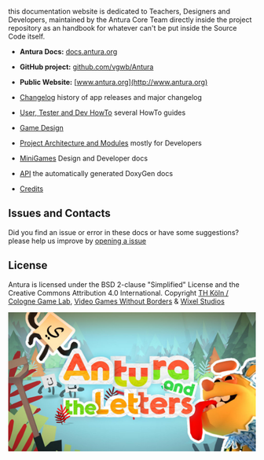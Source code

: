 this documentation website is dedicated to Teachers, Designers and Developers, maintained by the Antura Core Team directly inside the project repository as an handbook for whatever can't be put inside the Source Code itself.

- **Antura Docs:** [docs.antura.org](http://docs.antura.org)
- **GitHub project:** [github.com/vgwb/Antura](https://github.com/vgwb/Antura)
- **Public Website:** [www.antura.org](http://www.antura.org)

- [Changelog](Changelog.md) history of app releases and major changelog
- [User, Tester and Dev HowTo](HowTo/) several HowTo guides
- [Game Design](GameDesign/)
- [Project Architecture and Modules](Modules/) mostly for Developers
- [MiniGames](Minigames/) Design and Developer docs
- [API](API/) the automatically generated DoxyGen docs
- [Credits](Credits.md)

## Issues and Contacts
Did you find an issue or error in these docs or have some suggestions?
please help us improve by [opening a issue](https://github.com/vgwb/Antura/issues)

## License

Antura is licensed under the BSD 2-clause "Simplified" License and the Creative Commons Attribution 4.0 International.
Copyright [TH Köln / Cologne Game Lab](http://www.colognegamelab.de/), [Video Games Without Borders](http://vgwb.org) & [Wixel Studios](www.wixelstudios.com)

![antura_gametitle](images/antura_gametitle.jpg)
